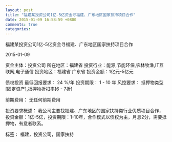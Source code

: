 ```yaml
---
layout: post
title: "福建某投资公司1亿-5亿资金寻福建、广东地区国家扶持项目合作"
date: 2015-01-09 16:58:59 +0800
comments: true
categories: 
---
```

福建某投资公司1亿-5亿资金寻福建、广东地区国家扶持项目合作



2015-01-09

资金主体：投资公司
所在地区：福建省
投资行业：能源,节能环保,农林牧渔,IT互联网,电子通信
投资地区：福建省 广东省
投资金额：1亿元-5亿元

债权投资
最低回报要求：
                            24 %/年
                                                                                投资期限：
                            1 - 10 年
                                                                                                                                        风控要求：
                            抵押物类型[固定资产],抵押物折扣率[6 - 7折]

前期费用：
无任何前期费用

投资要求概述：
我公司主要找福建、广东地区的国家扶持类行业优质项目合作，投资金额：1亿-5亿，投资期限：1-10年，合作模式以债权为主，月息2分，需要抵押物，有意者联系。

标签：
福建，投资公司，国家扶持

